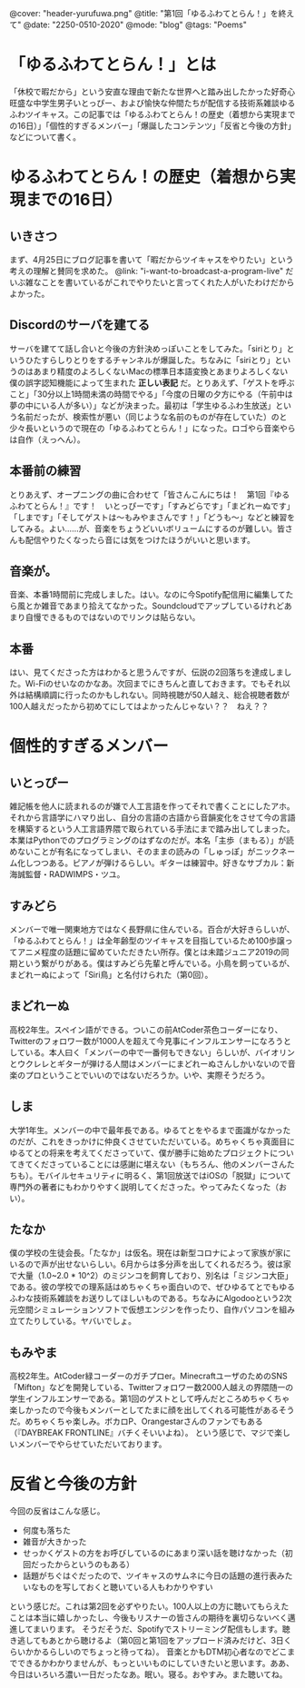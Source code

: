 @cover: "header-yurufuwa.png"
@title: "第1回「ゆるふわてとらん！」を終えて"
@date: "2250-0510-2020"
@mode: "blog"
@tags: "Poems"

# 「ゆるふわてとらん！」とは
「休校で暇だから」という安直な理由で新たな世界へと踏み出したかった好奇心旺盛な中学生男子いとっぴー、および愉快な仲間たちが配信する技術系雑談ゆるふわツイキャス。この記事では「ゆるふわてとらん！の歴史（着想から実現までの16日）」「個性的すぎるメンバー」「爆誕したコンテンツ」「反省と今後の方針」などについて書く。

# ゆるふわてとらん！の歴史（着想から実現までの16日）
## いきさつ
まず、4月25日にブログ記事を書いて「暇だからツイキャスをやりたい」という考えの理解と賛同を求めた。
@link: "i-want-to-broadcast-a-program-live"
だいぶ雑なことを書いているがこれでやりたいと言ってくれた人がいたわけだからよかった。
## Discordのサーバを建てる
サーバを建てて話し合いと今後の方針決めっぽいことをしてみた。「siriとり」というひたすらしりとりをするチャンネルが爆誕した。ちなみに「siriとり」というのはあまり精度のよろしくないMacの標準日本語変換とあまりよろしくない僕の誤字認知機能によって生まれた **正しい表記** だ。とりあえず、「ゲストを呼ぶこと」「30分以上1時間未満の時間でやる」「今度の日曜の夕方にやる（午前中は夢の中にいる人が多い）」などが決まった。最初は「学生ゆるふわ生放送」という名前だったが、検索性が悪い（同じような名前のものが存在していた）のと少々長いというので現在の「ゆるふわてとらん！」になった。ロゴやら音楽やらは自作（えっへん）。
## 本番前の練習
とりあえず、オープニングの曲に合わせて「皆さんこんにちは！　第1回『ゆるふわてとらん！』です！　いとっぴーです」「すみどらです」「まどれーぬです」「しまです」「そしてゲストは〜もみやまさんです！」「どうも〜」などと練習をしてみる。よい……が、音楽をちょうどいいボリュームにするのが難しい。皆さんも配信やりたくなったら音には気をつけたほうがいいと思います。
## 音楽が。
音楽、本番1時間前に完成しました。はい。なのに今Spotify配信用に編集してたら風とか雑音であまり拾えてなかった。Soundcloudでアップしているけれどあまり自慢できるものではないのでリンクは貼らない。
## 本番
はい、見てくださった方はわかると思うんですが、伝説の2回落ちを達成しました。Wi-Fiのせいなのかなあ。次回までにきちんと直しておきます。でもそれ以外は結構順調に行ったのかもしれない。同時視聴が50人越え、総合視聴者数が100人越えだったから初めてにしてはよかったんじゃない？？　ねえ？？

# 個性的すぎるメンバー
## いとっぴー
雑記帳を他人に読まれるのが嫌で人工言語を作ってそれで書くことにしたアホ。それから言語学にハマり出し、自分の言語の古語から音韻変化をさせて今の言語を構築するという人工言語界隈で取られている手法にまで踏み出してしまった。本業はPythonでのプログラミングのはずなのだが。本名「主歩（まもる）」が読めないことが有名になってしまい、そのままの読みの「しゅっぽ」がニックネーム化しつつある。ピアノが弾けるらしい。ギターは練習中。好きなサブカル：新海誠監督・RADWIMPS・ツユ。
## すみどら
メンバーで唯一関東地方ではなく長野県に住んでいる。百合が大好きらしいが、「ゆるふわてとらん！」は全年齢型のツイキャスを目指しているため100歩譲ってアニメ程度の話題に留めていただきたい所存。僕とは未踏ジュニア2019の同期という繋がりがある。僕はすみどら先輩と呼んでいる。小鳥を飼っているが、まどれーぬによって「Siri鳥」と名付けられた（第0回）。
## まどれーぬ
高校2年生。スペイン語ができる。ついこの前AtCoder茶色コーダーになり、Twitterのフォロワー数が1000人を超えて今見事にインフルエンサーになろうとしている。本人曰く「メンバーの中で一番何もできない」らしいが、バイオリンとウクレレとギターが弾ける人間はメンバーにまどれーぬさんしかいないので音楽のプロということでいいのではないだろうか。いや、実際そうだろう。
## しま
大学1年生。メンバーの中で最年長である。ゆるてとをやるまで面識がなかったのだが、これをきっかけに仲良くさせていただいている。めちゃくちゃ真面目にゆるてとの将来を考えてくださっていて、僕が勝手に始めたプロジェクトについてきてくださっていることには感謝に堪えない（もちろん、他のメンバーさんたちも）。モバイルセキュリティに明るく、第1回放送ではiOSの「脱獄」について専門外の著者にもわかりやすく説明してくださった。やってみたくなった（おい）。
## たなか
僕の学校の生徒会長。「たなか」は仮名。現在は新型コロナによって家族が家にいるので声が出せないらしい。6月からは多分声を出してくれるだろう。彼は家で大量（1.0~2.0 * 10^2）のミジンコを飼育しており、別名は「ミジンコ大臣」である。彼の学校での理系話はめちゃくちゃ面白いので、ぜひゆるてとでもゆるふわな技術系雑談をお送りしてほしいものである。ちなみにAlgodooという2次元空間シミュレーションソフトで仮想エンジンを作ったり、自作パソコンを組み立てたりしている。ヤバいでしょ。
## もみやま
高校2年生。AtCoder緑コーダーのガチプロer。MinecraftユーザのためのSNS「Mifton」などを開発している、Twitterフォロワー数2000人越えの界隈随一の学生インフルエンサーである。第1回のゲストとして呼んだところめちゃくちゃ楽しかったので今後もメンバーとしてたまに顔を出してくれる可能性があるそうだ。めちゃくちゃ楽しみ。ボカロP、Orangestarさんのファンでもある（『DAYBREAK FRONTLINE』バチくそいいよね）。
という感じで、マジで楽しいメンバーでやらせていただいております。

# 反省と今後の方針
今回の反省はこんな感じ。

- 何度も落ちた
- 雑音が大きかった
- せっかくゲストの方をお呼びしているのにあまり深い話を聴けなかった（初回だったからというのもある）
- 話題がちぐはぐだったので、ツイキャスのサムネに今日の話題の進行表みたいなものを写しておくと聴いている人もわかりやすい

という感じだ。これは第2回を必ずやりたい。100人以上の方に聴いてもらえたことは本当に嬉しかったし、今後もリスナーの皆さんの期待を裏切らないべく邁進してまいります。
そうだそうだ、Spotifyでストリーミング配信もします。聴き逃してもあとから聴けるよ（第0回と第1回をアップロード済みだけど、3日くらいかかるらしいのでちょっと待ってね）。
音楽とかもDTM初心者なのでどこまでできるかわかりませんが、もっといいものにしていきたいと思います。ああ、今日はいろいろ濃い一日だったなあ。眠い。寝る。おやすみ。また聴いてね。